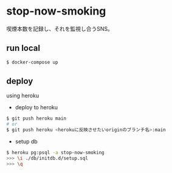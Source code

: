 # stop-now-smoking

喫煙本数を記録し、それを監視し合うSNS。

## run local

```bash
$ docker-compose up
```

## deploy

using heroku

- deploy to heroku

```bash
$ git push heroku main
# or
$ git push heroku <herokuに反映させたいoriginのブランチ名>:main
```

- setup db

```bash
$ heroku pg:psql -a stop-now-smoking
>>> \i ./db/initdb.d/setup.sql
>>> \q
```
